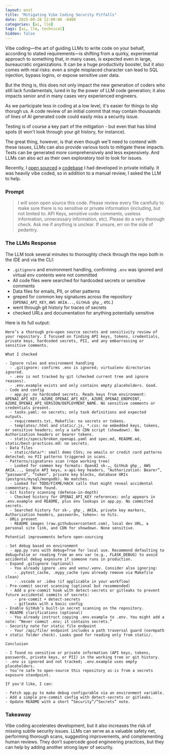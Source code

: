 ```yaml
---
layout: post
title: "Mitigating Vibe Coding Security Pitfalls"
date: 2025-09-28 12:00:00 -0400
categories: [ai, llm]
tags: [ai, llm, technical]
hidden: false
---
```


Vibe coding—the art of guiding LLMs to write code on your behalf, according to stated requirements—is shifting from a quirky, experimental approach to something that, in many cases, is expected even in large, bureaucratic organizations. It can be a huge productivity booster, but it also comes with real risks: even a single misplaced character can lead to SQL injection, bypass logins, or expose sensitive user data.

But the thing is, this does not only impact the new generation of coders who still lack fundamentals, lured in by the power of LLM code generation; it also impacts senior and in many cases very experienced engineers.

As we participate less in coding at a low level, it's easier for things to slip thorugh us. A code review of an initial commit that may contain thousands of lines of AI generated code could easily miss a security issue.

Testing is of course a key part of the mitigation - but even that has blind spots (it won't look through your git history, for instance).

The great thing, however, is that even though we'll need to contend with these issues, LLMs can also provide various tools to mitigate these impacts. Tests can be generated more comprehensively and less expensively. And LLMs can also act as their own exploratory tool to look for issues.

Recently, I [open sourced](https://www.jasonwillems.com/ai/llm/2025/09/28-Introducing-AI-Dojo) a [codebase](https://github.com/at1as/AI-Dojo) I had developed in private initially. It was heavily vibe coded, so in addition to a manual review, I asked the LLM to help.


### Prompt


> I will soon open source this code. Please review every file carefully to make sure there is no sensitive or private information (including, but not limited to: API Keys, sensitive code comments, useless information, unnecessary information, etc). Please do a very thorough check. Ask me if anything is unclear. If unsure, err on the side of pedantry.

### The LLMs Response

The LLM took several minutes to thoroughly check through the repo both in the IDE and via the CLI:

- `.gitignore` and environment handling, confirming `.env` was ignored and virtual env contents were not committed
- All code files were searched for hardcoded secrets or sensitive comments
- Data files for emails, PII, or other patterns
- greped for common key signatures across the repository (`OPENAI_API_KEY`, `AWS AKIA...`, `GitHub ghp_`, etc.)
- went through git history for traces of secrets
- checked URLs and documentation for anything potentially sensitive

Here is its full output:
```
Here’s a thorough pre–open source secrets and sensitivity review of your repository. I focused on finding API keys, tokens, credentials, private keys, hardcoded secrets, PII, and any embarrassing or sensitive comments.

What I checked

- Ignore rules and environment handling
  - .gitignore: confirms .env is ignored; virtualenv directories ignored.
  - .env is not tracked by git (checked current tree and ignore reasons).
  - .env.example exists and only contains empty placeholders. Good.
- Code and config
  - app.py: no hardcoded secrets. Reads keys from environment: OPENAI_API_KEY, AZURE_OPENAI_API_KEY, AZURE_OPENAI_ENDPOINT, AZURE_OPENAI_API_VERSION/DEPLOYMENT_NAME. No sensitive comments or credentials present.
  - tasks.yaml: no secrets; only task definitions and expected outputs.
  - requirements.txt, Makefile: no secrets or tokens.
  - templates/.html and static/.js, *.css: no embedded keys, tokens, or sensitive headers; only a safe CDN script (showdown). No Authorization headers or bearer tokens.
  - static/specs/broken_openapi.yaml and spec.md, README.md, static/best-practices.md: no secrets.
- Data files
  - static/data/*: small demo CSVs; no emails or credit card patterns detected; no PII patterns triggered in scans.
- Patterns/signatures scan (repo working tree)
  - Looked for common key formats: OpenAI sk-…, GitHub ghp_, AWS AKIA..., Google API keys, x-api-key headers, “Authorization: Bearer”, “password”, “token”, private key blocks, database URIs (postgres/mysql/mongodb). No matches.
  - Looked for TODO/FIXME/HACK calls that might reveal accidental commentary. None found.
- Git history scanning (defense-in-depth)
  - Checked history for OPENAI_API_KEY references: only appears in .env.example and README, plus env lookups in app.py. No committed secrets.
  - Searched history for sk-, ghp_, AKIA, private key markers, Authorization headers, password=, token=: no hits.
- URLs present
  - README images (raw.githubusercontent.com), local dev URL, a personal site link, and CDN for showdown. None sensitive.

Potential improvements before open-sourcing

- Set debug based on environment
  - app.py runs with debug=True for local use. Recommend defaulting to debug=False or reading from an env var (e.g., FLASK_DEBUG) to avoid accidental debug exposure if someone runs in production.
- Expand .gitignore (optional)
  - You already ignore .env and venv/.venv. Consider also ignoring:
    - .pytest_cache, .mypy_cache (you already remove via Makefile clean)
    - .vscode or .idea (if applicable in your workflow)
- Pre-commit secret scanning (optional but recommended)
  - Add a pre-commit hook with detect-secrets or gitleaks to prevent future accidental commits of secrets:
    - pre-commit + detect-secrets
    - gitleaks with a basic config
- Enable GitHub’s built-in secret scanning on the repository.
- README clarifications (optional)
  - You already instruct copying .env.example to .env. You might add a note: “Never commit .env; it contains secrets.”
- Security note for static file endpoint
  - Your /api/file/ endpoint includes a path traversal guard (normpath + static folder check). Looks good for reading only from static/.

Conclusion

- I found no sensitive or private information (API keys, tokens, passwords, private keys, or PII) in the working tree or git history.
- .env is ignored and not tracked; .env.example uses empty placeholders.
- You’re safe to open-source this repository as-is from a secrets exposure standpoint.

If you'd like, I can:

- Patch app.py to make debug configurable via an environment variable.
- Add a simple pre-commit config with detect-secrets or gitleaks.
- Update README with a short “Security”/“Secrets” note.
```

### Takeaway

Vibe coding accelerates development, but it also increases the risk of missing subtle security issues. LLMs can serve as a valuable safety net, performing thorough scans, suggesting improvements, and complementing human reviews. They don’t supercede good engineering practices, but they can help by adding another strong layer of security.
